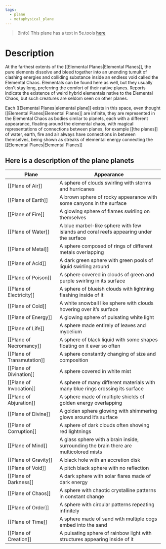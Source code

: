 ```yaml
---
tags:
  - plane
  - metaphysical_plane
---
```

>[!info] This plane has a text in 5e.tools [here](https://5e.tools/book.html#dmg,-1,elemental%20chaos,0)
# Description
At the farthest extents of the [[Elemental Planes|Elemental Planes]], the pure elements dissolve and bleed together into an unending tumult of clashing energies and colliding substance inside an endless void called the Elemental Chaos. Elementals can be found here as well, but they usually don't stay long, preferring the comfort of their native planes. Reports indicate the existence of weird hybrid elementals native to the Elemental Chaos, but such creatures are seldom seen on other planes.

Each [[Elemental Planes|elemental plane]] exists in this space, even thought [[Elemental Planes|Elemental Planes]] are infinite, they are represented in the Elemental Chaos as bodies similar to planets, each with a different appearance, floating around the elemental chaos, with magical representations of connections between planes, for example [[the planes]] of water, earth, fire and air always have connections in between themselves, being shown as streaks of elemental energy connecting the [[Elemental Planes|Elemental Planes]]

## Here is a description of the plane planets

| Plane                      | Appearance                                                                             |
| -------------------------- | -------------------------------------------------------------------------------------- |
| [[Plane of Air]]           | A sphere of clouds swirling with storms and hurricanes                                 |
| [[Plane of Earth]]         | A brown sphere of rocky appearance with some canyons in the surface                    |
| [[Plane of Fire]]          | A glowing sphere of flames swirling on themselves                                      |
| [[Plane of Water]]         | A blue marbel-like sphere with few islands and coral reefs appearing under the surface |
| [[Plane of Metal]]         | A sphere composed of rings of different metals overlapping                             |
| [[Plane of Acid]]          | A dark green sphere with green pools of liquid swirling around                         |
| [[Plane of Poison]]        | A sphere covered in clouds of green and purple swirling in its surface                 |
| [[Plane of Electricity]]   | A sphere of blueish clouds with lightning flashing inside of it                        |
| [[Plane of Cold]]          | A white snowball like sphere with clouds hovering over it’s surface                    |
| [[Plane of Energy]]        | A glowing sphere of pulsating white light                                              |
| [[Plane of Life]]          | A sphere made entirely of leaves and mycelium                                          |
| [[Plane of Necromancy]]    | A sphere of black liquid with some shapes floating on it ever so often                 |
| [[Plane of Transmutation]] | A sphere constantly changing of size and composition                                   |
| [[Plane of Divination]]    | A sphere covered in white mist                                                         |
| [[Plane of Invocation]]    | A sphere of many different materials with many blue rings crossing its surface         |
| [[Plane of Abjuration]]    | A sphere made of multiple shields of golden energy overlapping                         |
| [[Plane of Divine]]        | A golden sphere glowing with shimmering glows around it’s surface                      |
| [[Plane of Corruption]]    | A sphere of dark clouds often showing red lightnings                                   |
| [[Plane of Mind]]          | A glass sphere with a brain inside, surrounding the brain there are multicolored mists |
| [[Plane of Gravity]]       | A black hole with an accretion disk                                                    |
| [[Plane of Void]]          | A pitch black sphere with no reflection                                                |
| [[Plane of Darkness]]      | A dark sphere with solar flares made of dark energy                                    |
| [[Plane of Chaos]]         | A sphere with chaotic crystalline patterns in constant change                          |
| [[Plane of Order]]         | A sphere with circular patterns repeating infinitely                                   |
| [[Plane of Time]]          | A sphere made of sand with multiple cogs embed into the sand                           |
| [[Plane of Creation]]      | A pulsating sphere of rainbow light with structures appearing inside of it             |